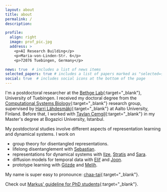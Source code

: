 ```yaml
---
layout: about
title: about
permalink: /
description: 

profile:
  align: right
  image: prof_pic.jpg
  address: >
    <p>AI Research Building</p>
    <p>Maria-von-Linden-Str. 6</p>
    <p>72076 Tuebingen, Germany</p>

news: true  # includes a list of news items
selected_papers: true # includes a list of papers marked as "selected={true}"
social: true  # includes social icons at the bottom of the page
---
```


I'm a postdoctoral researcher at the [Bethge Lab](http://bethgelab.org/){:target="\_blank"}, University of Tuebingen. I received my doctoral degree from the [Computational Systems Biology](https://research.cs.aalto.fi/csb/){:target="\_blank"} research group, supervised by [Harri Lähdesmäki](https://users.ics.aalto.fi/harrila/){:target="\_blank"} at Aalto University, Finland. Before that, I worked with [Taylan Cemgil](https://www.cmpe.boun.edu.tr/~cemgil/){:target="\_blank"} in my Master's degree at Bogazici University, Istanbul. 

My postdoctoral studies involve different aspects of representation learning and dynamical systems. I work on
- group theory for disentangled representations.
- lifelong disentanglement with [Sebastian](https://scholar.google.com/citations?user=8vAIQXoAAAAJ&hl=en).
- representations for dynamical systems with [Ilze](https://scholar.google.com/citations?hl=en&user=AJIXYb0AAAAJ), [Stratis](https://www.egavves.com/) and [Sara](https://saramagliacane.github.io/).
- diffusion models for temporal data with [Elif](https://www.linkedin.com/in/elifakata/?originalSubdomain=de) and [Joon](https://www.eml-unitue.de/people/seong-joon-oh).
- prototype learning with [Gözde](https://gozde-unal.github.io/) and [Melih](https://melihkandemir.github.io/).

My name is super easy to pronounce: [chaa-tai](https://forvo.com/word/%C3%A7a%C4%9Fatay/){:target="\_blank"}.

Check out [Markus' guideline for PhD students](https://users.aalto.fi/~heinom10/guidelines.html){:target="\_blank"}.
